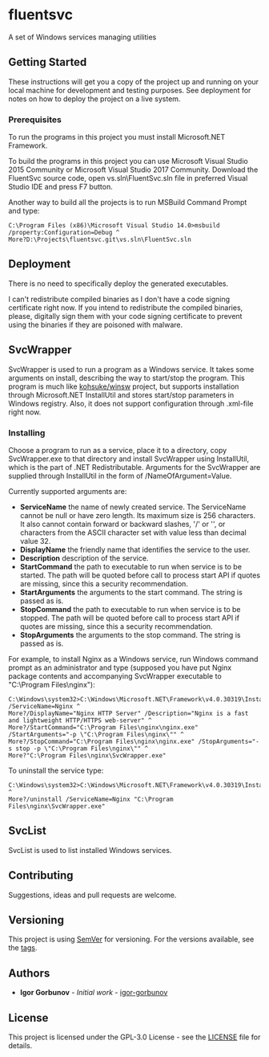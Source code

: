 # fluentsvc

A set of Windows services managing utilities

## Getting Started

These instructions will get you a copy of the project up and running on your local machine for development and testing purposes.
See deployment for notes on how to deploy the project on a live system.

### Prerequisites

To run the programs in this project you must install Microsoft.NET Framework.

To build the programs in this project you can use Microsoft Visual Studio 2015 Community or Microsoft Visual Studio 2017 Community.
Download the FluentSvc source code, open vs.sln\FluentSvc.sln file in preferred Visual Studio IDE and press F7 button.

Another way to build all the projects is to run MSBuild Command Prompt and type:

```
C:\Program Files (x86)\Microsoft Visual Studio 14.0>msbuild /property:Configuration=Debug ^
More?D:\Projects\fluentsvc.git\vs.sln\FluentSvc.sln
```

## Deployment

There is no need to specifically deploy the generated executables.

I can't redistribute compiled binaries as I don't have a code signing certificate right now. If you intend to redistribute the compiled binaries,
please, digitally sign them with your code signing certificate to prevent using the binaries if they are poisoned with malware.

## SvcWrapper

SvcWrapper is used to run a program as a Windows service. It takes some arguments on install, describing the way to start/stop the program.
This program is much like [kohsuke/winsw](https://github.com/kohsuke/winsw) project, but supports installation through Microsoft.NET InstallUtil
and stores start/stop parameters in Windows registry. Also, it does not support configuration through .xml-file right now.

### Installing

Choose a program to run as a service, place it to a directory, copy SvcWrapper.exe to that directory and install SvcWrapper using InstallUtil,
which is the part of .NET Redistributable. Arguments for the SvcWrapper are supplied through InstallUtil in the form of /NameOfArgument=Value.

Currently supported arguments are:

* **ServiceName** the name of newly created service. The ServiceName cannot be null or have zero length. Its maximum size is 256 characters.
It also cannot contain forward or backward slashes, '/' or '\', or characters from the ASCII character set with value less than decimal value 32.
* **DisplayName** the friendly name that identifies the service to the user.
* **Description** description of the service.
* **StartCommand** the path to executable to run when service is to be started. The path will be quoted before call to process start API if quotes are missing,
since this a security recommendation.
* **StartArguments** the arguments to the start command. The string is passed as is.
* **StopCommand** the path to executable to run when service is to be stopped. The path will be quoted before call to process start API if quotes are missing,
since this a security recommendation.
* **StopArguments** the arguments to the stop command. The string is passed as is.

For example, to install Nginx as a Windows service, run Windows command prompt as an administrator and type (supposed you have put Nginx package
contents and accompanying SvcWrapper executable to "C:\Program Files\nginx"):

```
C:\Windows\system32>C:\Windows\Microsoft.NET\Framework\v4.0.30319\InstallUtil.exe /ServiceName=Nginx ^
More?/DisplayName="Nginx HTTP Server" /Description="Nginx is a fast and lightweight HTTP/HTTPS web-server" ^
More?/StartCommand="C:\Program Files\nginx\nginx.exe" /StartArguments="-p \"C:\Program Files\nginx\"" ^
More?/StopCommand="C:\Program Files\nginx\nginx.exe" /StopArguments="-s stop -p \"C:\Program Files\nginx\"" ^
More?"C:\Program Files\nginx\SvcWrapper.exe"
```

To uninstall the service type:

```
C:\Windows\system32>C:\Windows\Microsoft.NET\Framework\v4.0.30319\InstallUtil.exe ^
More?/uninstall /ServiceName=Nginx "C:\Program Files\nginx\SvcWrapper.exe"
```

## SvcList

SvcList is used to list installed Windows services.

## Contributing

Suggestions, ideas and pull requests are welcome.

## Versioning

This project is using [SemVer](http://semver.org/) for versioning. For the versions available, see the [tags](https://github.com/igor-gorbunov/fluentsvc/tags).

## Authors

* **Igor Gorbunov** - *Initial work* - [igor-gorbunov](https://github.com/igor-gorbunov)

## License

This project is licensed under the GPL-3.0 License - see the [LICENSE](LICENSE) file for details.
